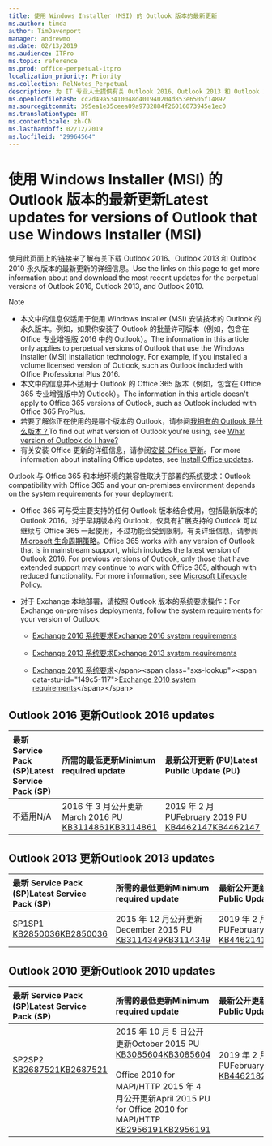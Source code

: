 ```yaml
---
title: 使用 Windows Installer (MSI) 的 Outlook 版本的最新更新
ms.author: timda
author: TimDavenport
manager: andrewmo
ms.date: 02/13/2019
ms.audience: ITPro
ms.topic: reference
ms.prod: office-perpetual-itpro
localization_priority: Priority
ms.collection: RelNotes_Perpetual
description: 为 IT 专业人士提供有关 Outlook 2016、Outlook 2013 和 Outlook 2010 永久版本的最新更新信息的链接
ms.openlocfilehash: cc2d49a53410048d401940204d853e6505f14892
ms.sourcegitcommit: 395ea1e35ceea09a9782884f26016073945e1ec0
ms.translationtype: HT
ms.contentlocale: zh-CN
ms.lasthandoff: 02/12/2019
ms.locfileid: "29964564"
---
```

# <a name="latest-updates-for-versions-of-outlook-that-use-windows-installer-msi"></a><span data-ttu-id="149c5-103">使用 Windows Installer (MSI) 的 Outlook 版本的最新更新</span><span class="sxs-lookup"><span data-stu-id="149c5-103">Latest updates for versions of Outlook that use Windows Installer (MSI)</span></span>

<span data-ttu-id="149c5-104">使用此页面上的链接来了解有关下载 Outlook 2016、Outlook 2013 和 Outlook 2010 永久版本的最新更新的详细信息。</span><span class="sxs-lookup"><span data-stu-id="149c5-104">Use the links on this page to get more information about and download the most recent updates for the perpetual versions of Outlook 2016, Outlook 2013, and Outlook 2010.</span></span>
  
> [!NOTE]
> - <span data-ttu-id="149c5-p101">本文中的信息仅适用于使用 Windows Installer (MSI) 安装技术的 Outlook 的永久版本。例如，如果你安装了 Outlook 的批量许可版本（例如，包含在 Office 专业增强版 2016 中的 Outlook）。</span><span class="sxs-lookup"><span data-stu-id="149c5-p101">The information in this article only applies to perpetual versions of Outlook that use the Windows Installer (MSI) installation technology. For example, if you installed a volume licensed version of Outlook, such as Outlook included with Office Professional Plus 2016.</span></span>
> - <span data-ttu-id="149c5-107">本文中的信息并不适用于 Outlook 的 Office 365 版本（例如，包含在 Office 365 专业增强版中的 Outlook）。</span><span class="sxs-lookup"><span data-stu-id="149c5-107">The information in this article doesn't apply to Office 365 versions of Outlook, such as Outlook included with Office 365 ProPlus.</span></span>
> - <span data-ttu-id="149c5-108">若要了解你正在使用的是哪个版本的 Outlook，请参阅[我拥有的 Outlook 是什么版本？](https://support.office.com/article/b3a9568c-edb5-42b9-9825-d48d82b2257c)</span><span class="sxs-lookup"><span data-stu-id="149c5-108">To find out what version of Outlook you're using, see [What version of Outlook do I have?](https://support.office.com/article/b3a9568c-edb5-42b9-9825-d48d82b2257c)</span></span>
> - <span data-ttu-id="149c5-109">有关安装 Office 更新的详细信息，请参阅[安装 Office 更新](https://support.office.com/article/2ab296f3-7f03-43a2-8e50-46de917611c5)。</span><span class="sxs-lookup"><span data-stu-id="149c5-109">For more information about installing Office updates, see [Install Office updates](https://support.office.com/article/2ab296f3-7f03-43a2-8e50-46de917611c5).</span></span> 
  
<span data-ttu-id="149c5-110">Outlook 与 Office 365 和本地环境的兼容性取决于部署的系统要求：</span><span class="sxs-lookup"><span data-stu-id="149c5-110">Outlook compatibility with Office 365 and your on-premises environment depends on the system requirements for your deployment:</span></span>
  
- <span data-ttu-id="149c5-p102">Office 365 可与受主要支持的任何 Outlook 版本结合使用，包括最新版本的 Outlook 2016。对于早期版本的 Outlook，仅具有扩展支持的 Outlook 可以继续与 Office 365 一起使用，不过功能会受到限制。有关详细信息，请参阅 [Microsoft 生命周期策略](https://support.microsoft.com/lifecycle)。</span><span class="sxs-lookup"><span data-stu-id="149c5-p102">Office 365 works with any version of Outlook that is in mainstream support, which includes the latest version of Outlook 2016. For previous versions of Outlook, only those that have extended support may continue to work with Office 365, although with reduced functionality. For more information, see [Microsoft Lifecycle Policy](https://support.microsoft.com/lifecycle).</span></span>
    
- <span data-ttu-id="149c5-114">对于 Exchange 本地部署，请按照 Outlook 版本的系统要求操作：</span><span class="sxs-lookup"><span data-stu-id="149c5-114">For Exchange on-premises deployments, follow the system requirements for your version of Outlook:</span></span>
    
  - [<span data-ttu-id="149c5-115">Exchange 2016 系统要求</span><span class="sxs-lookup"><span data-stu-id="149c5-115">Exchange 2016 system requirements</span></span>](https://docs.microsoft.com/Exchange/plan-and-deploy/system-requirements)
    
  - [<span data-ttu-id="149c5-116">Exchange 2013 系统要求</span><span class="sxs-lookup"><span data-stu-id="149c5-116">Exchange 2013 system requirements</span></span>](https://docs.microsoft.com/exchange/exchange-2013-system-requirements-exchange-2013-help)
    
  - <span data-ttu-id="149c5-117">[Exchange 2010 系统要求](https://docs.microsoft.com/previous-versions/office/exchange-server-2010/aa996719(v=exchg.141))</span><span class="sxs-lookup"><span data-stu-id="149c5-117">[Exchange 2010 system requirements](https://docs.microsoft.com/previous-versions/office/exchange-server-2010/aa996719(v=exchg.141))</span></span>

   
## <a name="outlook-2016-updates"></a><span data-ttu-id="149c5-118">Outlook 2016 更新</span><span class="sxs-lookup"><span data-stu-id="149c5-118">Outlook 2016 updates</span></span>

|<span data-ttu-id="149c5-119">**最新 Service Pack (SP)**</span><span class="sxs-lookup"><span data-stu-id="149c5-119">**Latest Service Pack (SP)**</span></span>|<span data-ttu-id="149c5-120">**所需的最低更新**</span><span class="sxs-lookup"><span data-stu-id="149c5-120">**Minimum required update**</span></span>|<span data-ttu-id="149c5-121">**最新公开更新 (PU)**</span><span class="sxs-lookup"><span data-stu-id="149c5-121">**Latest Public Update (PU)**</span></span>|
|:-----|:-----|:-----|
|<span data-ttu-id="149c5-122">不适用</span><span class="sxs-lookup"><span data-stu-id="149c5-122">N/A</span></span>  <br/> |<span data-ttu-id="149c5-123">2016 年 3 月公开更新</span><span class="sxs-lookup"><span data-stu-id="149c5-123">March 2016 PU</span></span> <br/>[<span data-ttu-id="149c5-124">KB3114861</span><span class="sxs-lookup"><span data-stu-id="149c5-124">KB3114861</span></span>](https://support.microsoft.com/help/3114861) <br/> |<span data-ttu-id="149c5-125">2019 年 2 月 PU</span><span class="sxs-lookup"><span data-stu-id="149c5-125">February 2019 PU</span></span> <br/>[<span data-ttu-id="149c5-126">KB4462147</span><span class="sxs-lookup"><span data-stu-id="149c5-126">KB4462147</span></span>](https://support.microsoft.com/help/4462147) 

## <a name="outlook-2013-updates"></a><span data-ttu-id="149c5-127">Outlook 2013 更新</span><span class="sxs-lookup"><span data-stu-id="149c5-127">Outlook 2013 updates</span></span>

|<span data-ttu-id="149c5-128">**最新 Service Pack (SP)**</span><span class="sxs-lookup"><span data-stu-id="149c5-128">**Latest Service Pack (SP)**</span></span>|<span data-ttu-id="149c5-129">**所需的最低更新**</span><span class="sxs-lookup"><span data-stu-id="149c5-129">**Minimum required update**</span></span>|<span data-ttu-id="149c5-130">**最新公开更新 (PU)**</span><span class="sxs-lookup"><span data-stu-id="149c5-130">**Latest Public Update (PU)**</span></span>|
|:-----|:-----|:-----|
|<span data-ttu-id="149c5-131">SP1</span><span class="sxs-lookup"><span data-stu-id="149c5-131">SP1</span></span>  <br/>[<span data-ttu-id="149c5-132">KB2850036</span><span class="sxs-lookup"><span data-stu-id="149c5-132">KB2850036</span></span>](https://go.microsoft.com/fwlink/p/?LinkId=512538) <br/> |<span data-ttu-id="149c5-133">2015 年 12 月公开更新</span><span class="sxs-lookup"><span data-stu-id="149c5-133">December 2015 PU</span></span> <br/>[<span data-ttu-id="149c5-134">KB3114349</span><span class="sxs-lookup"><span data-stu-id="149c5-134">KB3114349</span></span>](https://support.microsoft.com/kb/3114349) <br/> |<span data-ttu-id="149c5-135">2019 年 2 月 PU</span><span class="sxs-lookup"><span data-stu-id="149c5-135">February 2019 PU</span></span> <br/>[<span data-ttu-id="149c5-136">KB4462141</span><span class="sxs-lookup"><span data-stu-id="149c5-136">KB4462141</span></span>](https://support.microsoft.com/help/4462141)  |
   
## <a name="outlook-2010-updates"></a><span data-ttu-id="149c5-137">Outlook 2010 更新</span><span class="sxs-lookup"><span data-stu-id="149c5-137">Outlook 2010 updates</span></span>

|<span data-ttu-id="149c5-138">**最新 Service Pack (SP)**</span><span class="sxs-lookup"><span data-stu-id="149c5-138">**Latest Service Pack (SP)**</span></span>|<span data-ttu-id="149c5-139">**所需的最低更新**</span><span class="sxs-lookup"><span data-stu-id="149c5-139">**Minimum required update**</span></span>|<span data-ttu-id="149c5-140">**最新公开更新 (PU)**</span><span class="sxs-lookup"><span data-stu-id="149c5-140">**Latest Public Update (PU)**</span></span>|
|:-----|:-----|:-----|
|<span data-ttu-id="149c5-141">SP2</span><span class="sxs-lookup"><span data-stu-id="149c5-141">SP2</span></span> <br/>[<span data-ttu-id="149c5-142">KB2687521</span><span class="sxs-lookup"><span data-stu-id="149c5-142">KB2687521</span></span>](https://go.microsoft.com/fwlink/p/?LinkId=512542) <br><br><br><br/> |<span data-ttu-id="149c5-143">2015 年 10 月 5 日公开更新</span><span class="sxs-lookup"><span data-stu-id="149c5-143">October 2015 PU</span></span> <br/> [<span data-ttu-id="149c5-144">KB3085604</span><span class="sxs-lookup"><span data-stu-id="149c5-144">KB3085604</span></span>](https://support.microsoft.com/kb/3085604) <br/><br/>  <span data-ttu-id="149c5-145">Office 2010 for MAPI/HTTP 2015 年 4 月公开更新</span><span class="sxs-lookup"><span data-stu-id="149c5-145">April 2015 PU for Office 2010 for MAPI/HTTP</span></span> <br/> [<span data-ttu-id="149c5-146">KB2956191</span><span class="sxs-lookup"><span data-stu-id="149c5-146">KB2956191</span></span>](https://support.microsoft.com/zh-CN/help/2956191/april-14-2015-update-for-office-2010-kb2956191) <br/> |<span data-ttu-id="149c5-147">2019 年 2 月 PU</span><span class="sxs-lookup"><span data-stu-id="149c5-147">February 2019 PU</span></span> <br/>[<span data-ttu-id="149c5-148">KB4462182</span><span class="sxs-lookup"><span data-stu-id="149c5-148">KB4462182</span></span>](https://support.microsoft.com/help/4462182) <br><br><br><br/>|
   

